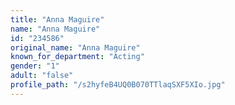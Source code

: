 ```yaml
---
title: "Anna Maguire"
name: "Anna Maguire"
id: "234586"
original_name: "Anna Maguire"
known_for_department: "Acting"
gender: "1"
adult: "false"
profile_path: "/s2hyfeB4UQ0B070TTlaqSXF5XIo.jpg"
---
```

